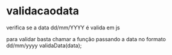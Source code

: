 # validacaodata
verifica se a data dd/mm/YYYY é valida em js


para validar basta chamar a função passando a data no formato dd/mm/yyyy validaData(data);
